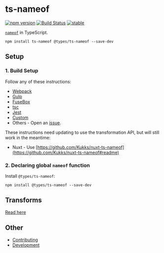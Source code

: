 ﻿# ts-nameof

[![npm version](https://badge.fury.io/js/ts-nameof.svg)](https://badge.fury.io/js/ts-nameof)
[![Build Status](https://travis-ci.org/dsherret/ts-nameof.svg)](https://travis-ci.org/dsherret/ts-nameof)
[![stable](http://badges.github.io/stability-badges/dist/stable.svg)](http://github.com/badges/stability-badges)

[`nameof`](https://msdn.microsoft.com/en-us/library/dn986596.aspx) in TypeScript.

```
npm install ts-nameof @types/ts-nameof --save-dev
```

## Setup

### 1. Build Setup

Follow any of these instructions:

- [Webpack](https://github.com/dsherret/ts-nameof/blob/master/packages/ts-nameof/setup/webpack.md)
- [Gulp](https://github.com/dsherret/ts-nameof/blob/master/packages/ts-nameof/setup/gulp.md)
- [FuseBox](https://github.com/dsherret/ts-nameof/blob/master/packages/ts-nameof/setup/fusebox.md)
- [tsc](https://github.com/dsherret/ts-nameof/blob/master/packages/ts-nameof/setup/tsc.md)
- [Jest](https://github.com/dsherret/ts-nameof/blob/master/packages/ts-nameof/setup/jest.md)
- [Custom](https://github.com/dsherret/ts-nameof/blob/master/packages/ts-nameof/setup/custom.md)
- Others - Open an [issue](https://github.com/dsherret/ts-nameof/issues).

These instructions need updating to use the transformation API, but will still work in the meantime:

- Nuxt - Use [https://github.com/Kukks/nuxt-ts-nameof](https://github.com/Kukks/nuxt-ts-nameof#readme)

### 2. Declaring global `nameof` function

Install `@types/ts-nameof`:

```
npm install @types/ts-nameof --save-dev
```

## Transforms

[Read here](https://github.com/dsherret/ts-nameof/blob/master/README.md)

## Other

- [Contributing](https://github.com/dsherret/ts-nameof/blob/master/CONTRIBUTING.md)
- [Development](https://github.com/dsherret/ts-nameof/blob/master/DEVELOPMENT.md)
